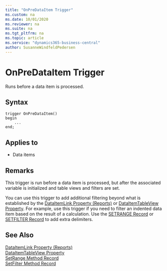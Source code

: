 ```yaml
---
title: "OnPreDataItem Trigger"
ms.custom: na
ms.date: 10/01/2020
ms.reviewer: na
ms.suite: na
ms.tgt_pltfrm: na
ms.topic: article
ms.service: "dynamics365-business-central"
author: SusanneWindfeldPedersen
---
```


# OnPreDataItem Trigger

Runs before a data item is processed.  

## Syntax  

```AL
trigger OnPreDataItem() 
begin
    ...
end;
```

## Applies to

- Data items  

## Remarks  

This trigger is run before a data item is processed, but after the associated variable is initialized and table views and filters are set.  

You can use this trigger to add additional filtering beyond what is established by the [DataItemLink Property (Reports)](../properties/devenv-dataitemlink-reports-property.md) or [DataItemTableView Property](../properties/devenv-dataitemtableview-property.md). For example, use this trigger if you need to filter an indented data item based on the result of a calculation. Use the [SETRANGE Record](../methods/devenv-setrange-method-record.md) or [SETFILTER Record](../methods/devenv-setfilter-method-record.md)  to add extra delimiters.  

## See Also  

[DataItemLink Property (Reports)](../properties/devenv-dataitemlink-reports-property.md)   
[DataItemTableView Property](../properties/devenv-dataitemtableview-property.md)   
[SetRange Method Record](../methods/devenv-setrange-method-record.md)   
[SetFilter Method Record](../methods/devenv-setfilter-method-record.md)
